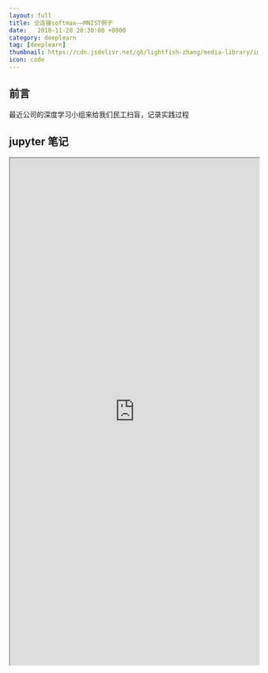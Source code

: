 ```yaml
---
layout: full
title: 全连接softmax——MNIST例子
date:   2018-11-20 20:30:00 +0800
category: deeplearn
tag: [deeplearn]
thumbnail: https://cdn.jsdelivr.net/gh/lightfish-zhang/media-library/image/2018/Softmax-Function-compressor.jpg
icon: code
---
```


## 前言

最近公司的深度学习小组来给我们民工扫盲，记录实践过程

## jupyter 笔记

<iframe src="https://nbviewer.jupyter.org/github/lightfish-zhang/deeplearn-expirence/blob/master/01-first/mnist_linear.ipynb" width="100%" height="1024"></iframe>
